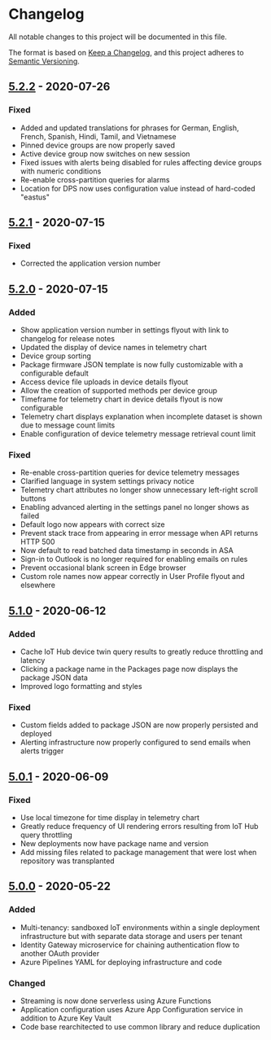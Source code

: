 # Changelog
All notable changes to this project will be documented in this file.

The format is based on [Keep a Changelog](https://keepachangelog.com/en/1.0.0/),
and this project adheres to [Semantic Versioning](https://semver.org/spec/v2.0.0.html).

<!---
To easily get a list of committed changes between current master and the previous release use:
git log --oneline --no-decorate --topo-order ^<previousRelease> master
where <previousRelease> is the release name e.g 5.1.0
-->
## [5.2.2] - 2020-07-26
### Fixed
- Added and updated translations for phrases for German, English, French, Spanish, Hindi, Tamil, and Vietnamese
- Pinned device groups are now properly saved
- Active device group now switches on new session
- Fixed issues with alerts being disabled for rules affecting device groups with numeric conditions
- Re-enable cross-partition queries for alarms
- Location for DPS now uses configuration value instead of hard-coded "eastus"

## [5.2.1] - 2020-07-15
### Fixed
- Corrected the application version number

## [5.2.0] - 2020-07-15
### Added
- Show application version number in settings flyout with link to changelog for release notes
- Updated the display of device names in telemetry chart
- Device group sorting
- Package firmware JSON template is now fully customizable with a configurable default
- Access device file uploads in device details flyout
- Allow the creation of supported methods per device group
- Timeframe for telemetry chart in device details flyout is now configurable
- Telemetry chart displays explanation when incomplete dataset is shown due to message count limits
- Enable configuration of device telemetry message retrieval count limit

### Fixed
- Re-enable cross-partition queries for device telemetry messages
- Clarified language in system settings privacy notice
- Telemetry chart attributes no longer show unnecessary left-right scroll buttons
- Enabling advanced alerting in the settings panel no longer shows as failed
- Default logo now appears with correct size
- Prevent stack trace from appearing in error message when API returns HTTP 500
- Now default to read batched data timestamp in seconds in ASA
- Sign-in to Outlook is no longer required for enabling emails on rules
- Prevent occasional blank screen in Edge browser
- Custom role names now appear correctly in User Profile flyout and elsewhere

## [5.1.0] - 2020-06-12
### Added
- Cache IoT Hub device twin query results to greatly reduce throttling and latency
- Clicking a package name in the Packages page now displays the package JSON data
- Improved logo formatting and styles

### Fixed
- Custom fields added to package JSON are now properly persisted and deployed
- Alerting infrastructure now properly configured to send emails when alerts trigger

## [5.0.1] - 2020-06-09
### Fixed
- Use local timezone for time display in telemetry chart
- Greatly reduce frequency of UI rendering errors resulting from IoT Hub query throttling
- New deployments now have package name and version
- Add missing files related to package management that were lost when repository was transplanted

## [5.0.0] - 2020-05-22
### Added
- Multi-tenancy: sandboxed IoT environments within a single deployment infrastructure but with separate data storage and users per tenant
- Identity Gateway microservice for chaining authentication flow to another OAuth provider
- Azure Pipelines YAML for deploying infrastructure and code

### Changed
- Streaming is now done serverless using Azure Functions
- Application configuration uses Azure App Configuration service in addition to Azure Key Vault
- Code base rearchitected to use common library and reduce duplication

[5.2.2]: https://github.com/3mcloud/azure-iot-platform-dotnet/releases/tag/5.2.2
[5.2.1]: https://github.com/3mcloud/azure-iot-platform-dotnet/releases/tag/5.2.1
[5.2.0]: https://github.com/3mcloud/azure-iot-platform-dotnet/releases/tag/5.2.0
[5.1.0]: https://github.com/3mcloud/azure-iot-platform-dotnet/releases/tag/5.1.0
[5.0.1]: https://github.com/3mcloud/azure-iot-platform-dotnet/releases/tag/5.0.1
[5.0.0]: https://github.com/3mcloud/azure-iot-platform-dotnet/releases/tag/5.0.0
